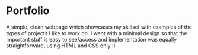 # Portfolio
A simple, clean webpage which showcases my skillset with examples of the types of projects I like to work on.  I went with a minimal design so that the important stuff is easy to see/access and implementation was equally straightforward, using HTML and CSS only :)     
